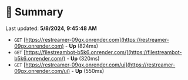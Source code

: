 # 📖 Summary
Last updated: **5/8/2024, 9:45:48 AM**

- `GET` [https://restreamer-09gx.onrender.com](https://restreamer-09gx.onrender.com) - **Up** (824ms)
- `GET` [https://filestreambot-b5k6.onrender.com/](https://filestreambot-b5k6.onrender.com/) - **Up** (320ms)
- `GET` [https://restreamer-09gx.onrender.com/ui](https://restreamer-09gx.onrender.com/ui) - **Up** (550ms)
